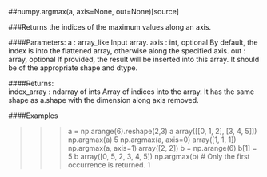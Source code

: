 ##numpy.argmax(a, axis=None, out=None)[source]

###Returns the indices of the maximum values along an axis.

####Parameters:	
		a : array_like
				Input array.
		axis : int, optional
				By default, the index is into the flattened array, otherwise along the specified axis.
		out : array, optional
				If provided, the result will be inserted into this array. It should be of the appropriate shape and dtype.

####Returns:	
		index_array : ndarray of ints
				Array of indices into the array. It has the same shape as a.shape with the dimension along axis removed.

####Examples

>>> a = np.arange(6).reshape(2,3)
>>> a
array([[0, 1, 2],
       [3, 4, 5]])
>>> np.argmax(a)
5
>>> np.argmax(a, axis=0)
array([1, 1, 1])
>>> np.argmax(a, axis=1)
array([2, 2])
>>> b = np.arange(6)
>>> b[1] = 5
>>> b
array([0, 5, 2, 3, 4, 5])
>>> np.argmax(b) # Only the first occurrence is returned.
1